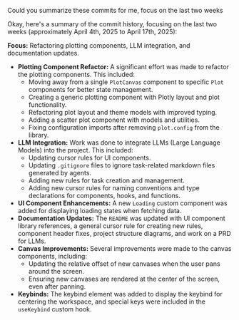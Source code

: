 
Could you summarize these commits for me, focus on the last two weeks

Okay, here's a summary of the commit history, focusing on the last two weeks (approximately April 4th, 2025 to April 17th, 2025):

**Focus:** Refactoring plotting components, LLM integration, and documentation updates.

*   **Plotting Component Refactor:** A significant effort was made to refactor the plotting components. This included:
    *   Moving away from a single `PlotCanvas` component to specific `Plot` components for better state management.
    *   Creating a generic plotting component with Plotly layout and plot functionality.
    *   Refactoring plot layout and theme models with improved typing.
    *   Adding a scatter plot component with models and utilities.
    *   Fixing configuration imports after removing `plot.config` from the library.
*   **LLM Integration:** Work was done to integrate LLMs (Large Language Models) into the project. This included:
    *   Updating cursor rules for UI components.
    *   Updating `.gitignore` files to ignore task-related markdown files generated by agents.
    *   Adding new rules for task creation and management.
    *   Adding new cursor rules for naming conventions and type declarations for components, hooks, and functions.
*   **UI Component Enhancements:** A new `Loading` custom component was added for displaying loading states when fetching data.
*   **Documentation Updates:** The `README` was updated with UI component library references, a general cursor rule for creating new rules, component header fixes, project structure diagrams, and work on a PRD for LLMs.
*   **Canvas Improvements:** Several improvements were made to the canvas components, including:
    *   Updating the relative offset of new canvases when the user pans around the screen.
    *   Ensuring new canvases are rendered at the center of the screen, even after panning.
*   **Keybinds:** The keybind element was added to display the keybind for centering the workspace, and special keys were included in the `useKeybind` custom hook.
